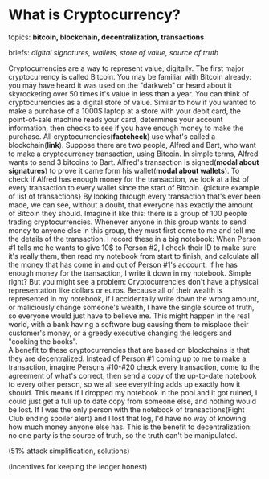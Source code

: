 # What is Cryptocurrency?
topics: **bitcoin, blockchain, decentralization, transactions**

briefs: *digital signatures, wallets, store of value, source of truth*

  Cryptocurrencies are a way to represent value, digitally.  The first major cryptocurrency is called Bitcoin.  You may be familiar with Bitcoin already: you may have heard it was used on the  "darkweb" or heard about it skyrocketing over 50 times it's value in less than a year. You can think of cryptocurrencies as a digital store of value.  Similar to how if you wanted to make a purchase of a 1000$ laptop at a store with your debit card, the point-of-sale machine reads your card, determines your account information, then checks to see if you have enough money to make the purchase. All cryptocurrencies(**factcheck**) use what's called a blockchain(**link**).  Suppose there are two people, Alfred and Bart, who want to make a cryptocurrency transaction, using Bitcoin. In simple terms, Alfred wants to send 3 bitcoins to Bart. Alfred's transaction is signed(**modal about signatures**) to prove it came form his wallet(**modal about wallets**). To check if Alfred has enough money for the transaction, we look at a list of every transaction to every wallet since the start of Bitcoin.
{picture example of list of transactions}
By looking through every transaction that's ever been made, we can see, without a doubt, that everyone has exactly the amount of Bitcoin they should. Imagine it like this: there is a group of 100 people trading cryptocurrencies.  Whenever anyone in this group wants to send money to anyone else in this group, they must first come to me and tell me the details of the transaction.  I record these in a big notebook:  When Person #1 tells me he wants to give 10$ to Person #2, I check their ID to make sure it's really them, then read my notebook from start to finish, and calculate all the money that has come in and out of Person #1's account.  If he has enough money for the transaction, I write it down in my notebook.  Simple right?  But you might see a problem: Cryptocurrencies don't have a physical representation like dollars or euros.  Because all of their wealth is represented in my notebook, if I accidentally write down the wrong amount, or maliciously change someone's wealth, I have the single source of truth, so everyone would just have to believe me.  This might happen in the real world, with a bank having a software bug causing them to misplace their customer's money, or a greedy executive changing the ledgers and "cooking the books".  
  A benefit to these cryptocurrencies that are based on blockchains is that they are decentralized. Instead of Person #1 coming up to me to make a transaction, imagine Persons #10-#20 check every transaction, come to the agreement of what's correct, then send a copy of the up-to-date notebook to every other person, so we all see everything adds up exactly how it should. This means if I dropped my notebook in the pool and it got ruined, I could just get a full up to date copy from someone else, and nothing would be lost.  If I was the only person with the notebook of transactions(Fight Club ending spoiler alert) and I lost that log, I'd have no way of knowing how much money anyone else has.  This is the benefit to decentralization: no one party is the source of truth, so the truth can't be manipulated.

(51% attack simplification, solutions)

(incentives for keeping the ledger honest)
